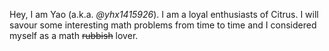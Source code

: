 Hey, I am Yao (a.k.a. _@yhx1415926_). I am a loyal enthusiasts of Citrus.
I will savour some interesting math problems from time to time and I considered myself as a math <del>rubbish</del> lover.